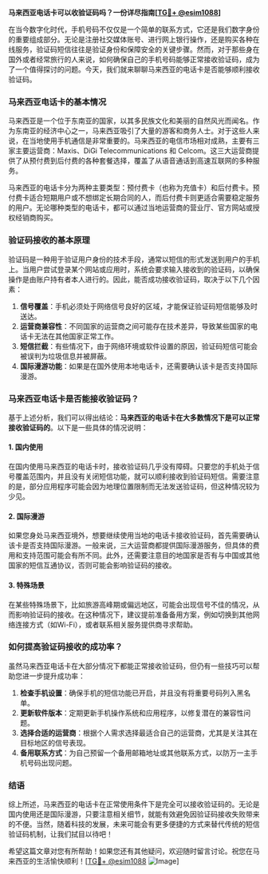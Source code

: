 **马来西亚电话卡可以收验证码吗？一份详尽指南[[TG💪+ @esim1088](https://t.me/s/esim1088)]**

在当今数字化时代，手机号码不仅仅是一个简单的联系方式，它还是我们数字身份的重要组成部分。无论是注册社交媒体账号、进行网上银行操作，还是购买各种在线服务，验证码短信往往是验证身份和保障安全的关键步骤。然而，对于那些身在国外或者经常旅行的人来说，如何确保自己的手机号码能够正常接收验证码，成为了一个值得探讨的问题。今天，我们就来聊聊马来西亚的电话卡是否能够顺利接收验证码。

### 马来西亚电话卡的基本情况

马来西亚是一个位于东南亚的国家，以其多民族文化和美丽的自然风光而闻名。作为东南亚的经济中心之一，马来西亚吸引了大量的游客和商务人士。对于这些人来说，在当地使用手机通信是非常重要的。马来西亚的电信市场相对成熟，主要有三家主要运营商：Maxis、DiGi Telecommunications 和 Celcom。这三大运营商提供了从预付费到后付费的各种套餐选择，覆盖了从语音通话到高速互联网的多种服务。

马来西亚的电话卡分为两种主要类型：预付费卡（也称为充值卡）和后付费卡。预付费卡适合短期用户或不想绑定长期合同的人，而后付费卡则更适合需要稳定服务的用户。无论哪种类型的电话卡，都可以通过当地运营商的营业厅、官方网站或授权经销商购买。

### 验证码接收的基本原理

验证码是一种用于验证用户身份的技术手段，通常以短信的形式发送到用户的手机上。当用户尝试登录某个网站或应用时，系统会要求输入接收到的验证码，以确保操作是由账户持有者本人进行的。因此，能否成功接收验证码，取决于以下几个因素：

1. **信号覆盖**：手机必须处于网络信号良好的区域，才能保证验证码短信能够及时送达。
2. **运营商兼容性**：不同国家的运营商之间可能存在技术差异，导致某些国家的电话卡无法在其他国家正常工作。
3. **短信拦截**：有些情况下，由于网络环境或软件设置的原因，验证码短信可能会被误判为垃圾信息并被屏蔽。
4. **国际漫游功能**：如果是在国外使用本地电话卡，还需要确认该卡是否支持国际漫游。

### 马来西亚电话卡是否能接收验证码？

基于上述分析，我们可以得出结论：**马来西亚的电话卡在大多数情况下是可以正常接收验证码的**。以下是一些具体的情况说明：

#### 1. 国内使用
在国内使用马来西亚的电话卡时，接收验证码几乎没有障碍。只要您的手机处于信号覆盖范围内，并且没有关闭短信功能，就可以顺利接收到验证码短信。需要注意的是，部分应用程序可能会因为地理位置限制而无法发送验证码，但这种情况较为少见。

#### 2. 国际漫游
如果您身处马来西亚境外，想要继续使用当地的电话卡接收验证码，首先需要确认该卡是否支持国际漫游。一般来说，三大运营商都提供国际漫游服务，但具体的费用和支持范围可能会有所不同。此外，还需要注意目的地国家是否有与中国或其他国家的短信互通协议，否则可能会影响验证码的接收。

#### 3. 特殊场景
在某些特殊场景下，比如旅游高峰期或偏远地区，可能会出现信号不佳的情况，从而影响验证码的接收。在这种情况下，建议提前准备备用方案，例如切换到其他网络连接方式（如Wi-Fi），或者联系相关服务提供商寻求帮助。

### 如何提高验证码接收的成功率？

虽然马来西亚电话卡在大部分情况下都能正常接收验证码，但仍有一些技巧可以帮助您进一步提升成功率：

1. **检查手机设置**：确保手机的短信功能已开启，并且没有将重要号码列入黑名单。
2. **更新软件版本**：定期更新手机操作系统和应用程序，以修复潜在的兼容性问题。
3. **选择合适的运营商**：根据个人需求选择最适合自己的运营商，尤其是关注其在目标地区的信号表现。
4. **备用联系方式**：为自己预留一个备用邮箱地址或其他联系方式，以防万一主手机号码出现问题。

### 结语

综上所述，马来西亚的电话卡在正常使用条件下是完全可以接收验证码的。无论是国内使用还是国际漫游，只要注意相关细节，就能有效避免因验证码接收失败带来的不便。当然，随着科技的发展，未来可能会有更多便捷的方式来替代传统的短信验证码机制，让我们拭目以待吧！

希望这篇文章对您有所帮助！如果您还有其他疑问，欢迎随时留言讨论。祝您在马来西亚的生活愉快顺利！[[TG💪+ @esim1088](https://t.me/s/esim1088) ![Image](https://i.postimg.cc/4NQfJmqS/Snipaste-2025-05-13-00-14-12.png)]
